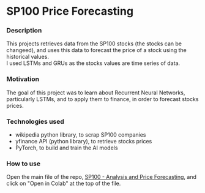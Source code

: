 # SP100 Price Forecasting

### Description
This projects retrieves data from the SP100 stocks (the stocks can be changeed), and uses this data to forecast the price of a stock using the historical values.<br/>
I used LSTMs and GRUs as the stocks values are time series of data.

### Motivation
The goal of this project was to learn about Recurrent Neural Networks, particularly LSTMs, and to apply them to finance, in order to forecast stocks prices.

### Technologies used
- wikipedia python library, to scrap SP100 companies
- yfinance API (python library), to retrieve stocks prices
- PyTorch, to build and train the AI models

### How to use
Open the main file of the repo, [SP100 - Analysis and Price Forecasting](https://github.com/timothewt/SP100_Price_Forecasting/blob/main/SP100_-_Analysis_and_Price_Forecasting.ipynb), and click on "Open in Colab" at the top of the file.

